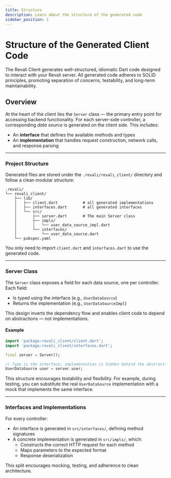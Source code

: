 ```yaml
---
title: Structure
description: Learn about the structure of the generated code
sidebar_position: 1
---
```


# Structure of the Generated Client Code

The Revali Client generates well-structured, idiomatic Dart code designed to interact with your Revali server. All generated code adheres to SOLID principles, promoting separation of concerns, testability, and long-term maintainability.

## Overview

At the heart of the client lies the `Server` class — the primary entry point for accessing backend functionality. For each server-side controller, a corresponding _data source_ is generated on the client side. This includes:

- An **interface** that defines the available methods and types
- An **implementation** that handles request construction, network calls, and response parsing

---

### Project Structure

Generated files are stored under the `.revali/revali_client/` directory and follow a clean modular structure:

```text
.revali/
└── revali_client/
    ├── lib/
    │   ├── client.dart           # all generated implementations
    │   ├── interfaces.dart       # all generated interfaces
    │   └── src/
    │       ├── server.dart       # The main Server class
    │       ├── impls/
    │       │   └── user_data_source_impl.dart
    │       └── interfaces/
    │           └── user_data_source.dart
    └── pubspec.yaml
```

You only need to import `client.dart` and `interfaces.dart` to use the generated code.

---

### Server Class

The `Server` class exposes a field for each data source, one per controller. Each field:

- Is typed using the interface (e.g., `UserDataSource`)
- Returns the implementation (e.g., `UserDataSourceImpl`)

This design inverts the dependency flow and enables client code to depend on abstractions — not implementations.

#### Example

```dart
import 'package:revali_client/client.dart';
import 'package:revali_client/interfaces.dart';

final server = Server();

// Type is the interface; implementation is hidden behind the abstraction
UserDataSource user = server.user;
```

This structure encourages testability and flexibility. For example, during testing, you can substitute the real `UserDataSource` implementation with a mock that implements the same interface.

---

### Interfaces and Implementations

For every controller:

- An interface is generated in `src/interfaces/`, defining method signatures
- A concrete implementation is generated in `src/impls/`, which:
  - Constructs the correct HTTP request for each method
  - Maps parameters to the expected format
  - Response deserialization

This split encourages mocking, testing, and adherence to clean architecture.
